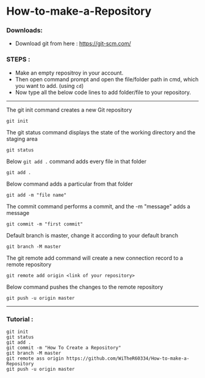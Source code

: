 # How-to-make-a-Repository

### Downloads:
- Download git from here : https://git-scm.com/

### STEPS :
- Make an empty repositroy in your account.
- Then open command prompt and open the file/folder path in cmd, which you want to add. (using `cd`)
- Now type all the below code lines to add folder/file to your repository.
****

The git init command creates a new Git repository           
 ```
 git init
 ```     
 The git status command displays the state of the working directory and the staging area                
 ```
 git status       
 ```
Below `git add .` command adds every file in that folder
```
git add .
```      
Below command adds a particular from that folder
```
git add -m "file name"
```
The commit command performs a commit, and the -m "message" adds a message
```
git commit -m "first commit"
```
Default branch is master, change it according to your default branch
```
git branch -M master
```
The git remote add command will create a new connection record to a remote repository       
```
git remote add origin <link of your repository>
```
Below command pushes the changes to the remote repository
```
git push -u origin master
```
                       

****

### Tutorial :
```
git init    
git status     
git add .                
git commit -m "How To Create a Repository"          
git branch -M master          
git remote ass origin https://github.com/WiTheR60334/How-to-make-a-Repository     
git push -u origin master 
```
